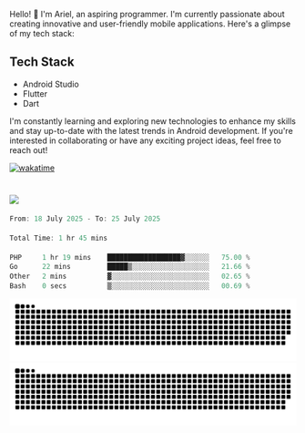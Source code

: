 Hello! 👋 I'm Ariel, an aspiring programmer. I'm currently passionate about creating innovative and user-friendly mobile applications. Here's a glimpse of my tech stack:

## Tech Stack

- Android Studio
- Flutter
- Dart

I'm constantly learning and exploring new technologies to enhance my skills and stay up-to-date with the latest trends in Android development. If you're interested in collaborating or have any exciting project ideas, feel free to reach out!

[![wakatime](https://wakatime.com/badge/user/3a9424b2-a7e9-45b1-b004-c0da731ae6d1.svg)](https://wakatime.com/@3a9424b2-a7e9-45b1-b004-c0da731ae6d1)
#

<!-- <p align="left">
<a href="https://github.com/MattRiel">
  <img height="180em" src="https://github-readme-stats-eight-theta.vercel.app/api/top-langs/?username=MattRiel&layout=compact&langs_count=8&theme=dark"/>
  <img align="left" src="http://github-readme-streak-stats.herokuapp.com?user=MattRiel&theme=dark&mode=weekly" />
</a>
</p> -->

<p align="left">
<a href="https://github.com/MattRiel">
  <img height="180em" src="https://github-readme-stats-eight-theta.vercel.app/api?username=MattRiel&show_icons=true&theme=dark&include_all_commits=true&count_private=true"/>
</a>
</p>

<!-- <img width="63.5%" src="https://github-readme-stats.vercel.app/api/wakatime?username=arielmatius&layuout=compact&theme=nightowl&v=2&hide_border=true" alt="Wakatime Stats" /> -->


<!--START_SECTION:waka-->

```dart
From: 18 July 2025 - To: 25 July 2025

Total Time: 1 hr 45 mins

PHP     1 hr 19 mins    ██████████████████▓░░░░░░   75.00 %
Go      22 mins         █████▒░░░░░░░░░░░░░░░░░░░   21.66 %
Other   2 mins          ▓░░░░░░░░░░░░░░░░░░░░░░░░   02.65 %
Bash    0 secs          ▒░░░░░░░░░░░░░░░░░░░░░░░░   00.69 %
```

<!--END_SECTION:waka-->
![github contribution grid snake animation](./dist//github-snake.svg#gh-dark-mode-only)
![github contribution grid snake animation](./dist/github-snake.svg#gh-light-mode-only)
